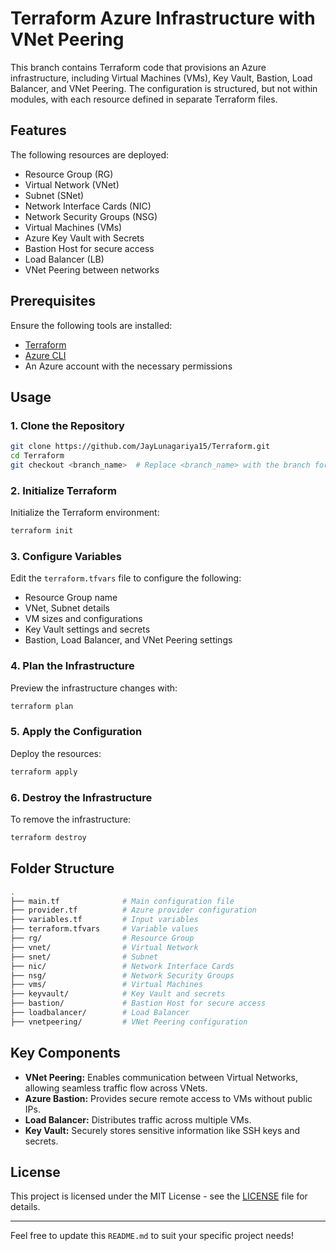 # Terraform Azure Infrastructure with VNet Peering

This branch contains Terraform code that provisions an Azure infrastructure, including Virtual Machines (VMs), Key Vault, Bastion, Load Balancer, and VNet Peering. The configuration is structured, but not within modules, with each resource defined in separate Terraform files.

## Features

The following resources are deployed:

- Resource Group (RG)
- Virtual Network (VNet)
- Subnet (SNet)
- Network Interface Cards (NIC)
- Network Security Groups (NSG)
- Virtual Machines (VMs)
- Azure Key Vault with Secrets
- Bastion Host for secure access
- Load Balancer (LB)
- VNet Peering between networks

## Prerequisites

Ensure the following tools are installed:

- [Terraform](https://www.terraform.io/downloads.html)
- [Azure CLI](https://docs.microsoft.com/en-us/cli/azure/install-azure-cli)
- An Azure account with the necessary permissions

## Usage

### 1. Clone the Repository

```bash
git clone https://github.com/JayLunagariya15/Terraform.git
cd Terraform
git checkout <branch_name>  # Replace <branch_name> with the branch for the VNet Peering setup
```

### 2. Initialize Terraform

Initialize the Terraform environment:

```bash
terraform init
```

### 3. Configure Variables

Edit the `terraform.tfvars` file to configure the following:

- Resource Group name
- VNet, Subnet details
- VM sizes and configurations
- Key Vault settings and secrets
- Bastion, Load Balancer, and VNet Peering settings

### 4. Plan the Infrastructure

Preview the infrastructure changes with:

```bash
terraform plan
```

### 5. Apply the Configuration

Deploy the resources:

```bash
terraform apply
```

### 6. Destroy the Infrastructure

To remove the infrastructure:

```bash
terraform destroy
```

## Folder Structure

```bash
.
├── main.tf              # Main configuration file
├── provider.tf          # Azure provider configuration
├── variables.tf         # Input variables
├── terraform.tfvars     # Variable values
├── rg/                  # Resource Group
├── vnet/                # Virtual Network
├── snet/                # Subnet
├── nic/                 # Network Interface Cards
├── nsg/                 # Network Security Groups
├── vms/                 # Virtual Machines
├── keyvault/            # Key Vault and secrets
├── bastion/             # Bastion Host for secure access
├── loadbalancer/        # Load Balancer
├── vnetpeering/         # VNet Peering configuration
```

## Key Components

- **VNet Peering:** Enables communication between Virtual Networks, allowing seamless traffic flow across VNets.
- **Azure Bastion:** Provides secure remote access to VMs without public IPs.
- **Load Balancer:** Distributes traffic across multiple VMs.
- **Key Vault:** Securely stores sensitive information like SSH keys and secrets.

## License

This project is licensed under the MIT License - see the [LICENSE](LICENSE) file for details.

---

Feel free to update this `README.md` to suit your specific project needs!
